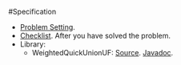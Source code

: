 #Specification

- [Problem Setting](http://coursera.cs.princeton.edu/algs4/assignments/percolation.html).
- [Checklist](http://coursera.cs.princeton.edu/algs4/checklists/percolation.html). After you have solved the problem.
- Library:
  - WeightedQuickUnionUF: [Source](https://algs4.cs.princeton.edu/code/edu/princeton/cs/algs4/WeightedQuickUnionUF.java.html). [Javadoc](https://algs4.cs.princeton.edu/code/javadoc/edu/princeton/cs/algs4/WeightedQuickUnionUF.html).
